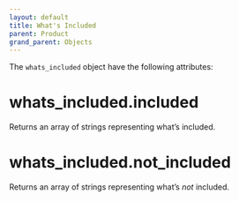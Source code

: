 ```yaml
---
layout: default
title: What's Included
parent: Product
grand_parent: Objects
---
```


The `whats_included` object have the following attributes:

# whats_included.included

Returns an array of strings representing what’s included.

# whats_included.not_included

Returns an array of strings representing what’s _not_ included.
